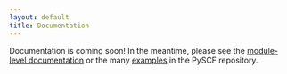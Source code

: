 ```yaml
---
layout: default
title: Documentation 
---
```


Documentation is coming soon!  In the meantime, please see the
[module-level documentation](http://pyscf.github.io/pyscf/) or
the many [examples](https://github.com/pyscf/pyscf/tree/master/examples)
in the PySCF repository. 
